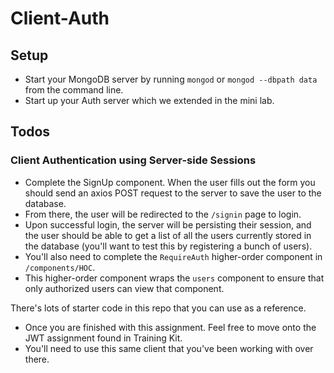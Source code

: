 # Client-Auth

## Setup

* Start your MongoDB server by running `mongod` or `mongod --dbpath data` from the command line.
* Start up your Auth server which we extended in the mini lab.

## Todos

### Client Authentication using Server-side Sessions

* Complete the SignUp component. When the user fills out the form you should send an axios POST request to the server to save the user to the database.
* From there, the user will be redirected to the `/signin` page to login.
* Upon successful login, the server will be persisting their session, and the user should be able to get a list of all the users currently stored in the database (you'll want to test this by registering a bunch of users).
* You'll also need to complete the `RequireAuth` higher-order component in `/components/HOC`.
* This higher-order component wraps the `users` component to ensure that only authorized users can view that component.

There's lots of starter code in this repo that you can use as a reference.

* Once you are finished with this assignment. Feel free to move onto the JWT assignment found in Training Kit.
* You'll need to use this same client that you've been working with over there.
